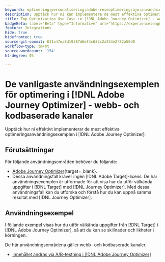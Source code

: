 ```yaml
---
keywords: optimering;personalisering;adobe-reseoptimering;ajo;användningsfall;scenarier;webb;kodbaserad
description: Upptäck hur ni kan implementera de mest effektiva optimeringsanvändningsexemplen i  [!DNL Adobe Journey Optimizer].
title: Top Optimization Use Case in [!DNL Adobe Journey Optimizer] - web and code-based channel
badgeBeta: label="Beta" type="Informative" url="https://experienceleague.adobe.com/docs/target/using/introduction/intro.html#beta newtab=true" tooltip="Vad är Beta-funktioner i  [!DNL Adobe Target]?"
feature: Integrations
hide: true
hidefromtoc: true
source-git-commit: 011a47ea8d19387d6ef3c633c2a253e2f82a50d0
workflow-type: tm+mt
source-wordcount: '154'
ht-degree: 0%

---
```


# De vanligaste användningsexemplen för optimering i [!DNL Adobe Journey Optimizer] - webb- och kodbaserade kanaler

Upptäck hur ni effektivt implementerar de mest effektiva optimeringsanvändningsexemplen i [!DNL Adobe Journey Optimizer].

## Förutsättningar

För följande användningsområden behöver du följande:

* [Adobe Journey Optimizer](https://experienceleague.adobe.com/en/docs/journey-optimizer/using/get-started/get-started){target=_blank}.
* Dessa användningsfall kräver ingen [!DNL Adobe Target]-licens. De här användningsexemplen är utformade för att visa hur du utför välkända uppgifter i [!DNL Target] med [!DNL Journey Optimizer]. Med dessa användningsfall kan du utforska och förstå hur du kan uppnå samma resultat med [!DNL Journey Optimizer].

## Användningsexempel

I följande exempel visas hur du utför välkända uppgifter från [!DNL Target] i [!DNL Adobe Journey Optimizer], så att du kan se skillnader och likheter i körningen.

De här användningsområdena gäller webb- och kodbaserade kanaler.

* [Innehållet ändras via A/B-testning i  [!DNL Adobe Journey Optimizer]](/help/main/c-integrating-target-with-mac/ajo/content-change-using-ajo.md)